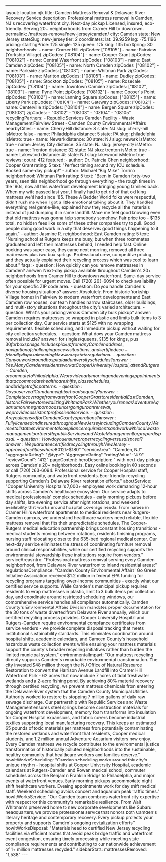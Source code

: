 ---
layout: location.njk
title: Camden Mattress Removal & Delaware River Recovery Service
description: Professional mattress removal in Camden, NJ's recovering waterfront city. Next-day pickup Licensed, insured, eco-friendly. Serving 20+ neighborhoods from Cramer Hill to downtown.
permalink: /mattress-removal/new-jersey/camden/
city: Camden state: New Jersey stateSlug: new-jersey tier: 2 coordinates: lat: 39.9259 lng: -75.1196 pricing: startingPrice: 125 single: 125 queen: 125 king: 135 boxSpring: 30 neighborhoods: - name: Cramer Hill zipCodes: ["08105"] - name: Fairview (Yorkship Village) zipCodes: ["08104"] - name: Cooper Grant zipCodes: ["08102"] - name: Central Waterfront zipCodes: ["08103"] - name: East Camden zipCodes: ["08105"] - name: North Camden zipCodes: ["08102"] - name: Parkside zipCodes: ["08103"] - name: Whitman Park zipCodes: ["08103"] - name: Marlton zipCodes: ["08105"] - name: Dudley zipCodes: ["08105"] - name: Stockton zipCodes: ["08105"] - name: Rosedale zipCodes: ["08104"] - name: Downtown Camden zipCodes: ["08102", "08103"] - name: Pyne Point zipCodes: ["08102"] - name: Cooper's Point zipCodes: ["08102"] - name: Lanning Square zipCodes: ["08105"] - name: Liberty Park zipCodes: ["08104"] - name: Gateway zipCodes: ["08102"] - name: Centerville zipCodes: ["08104"] - name: Bergen Square zipCodes: ["08103"] zipCodes: - "08102" - "08103" - "08104" - "08105" recyclingPartners: - Republic Services Camden Facility - Waste Management Fairview Street - Camden County Environmental Affairs nearbyCities: - name: Cherry Hill distance: 8 state: NJ slug: cherry-hill isMetro: false - name: Philadelphia distance: 5 state: PA slug: philadelphia isMetro: true - name: Newark distance: 30 state: NJ slug: newark isMetro: true - name: Jersey City distance: 35 state: NJ slug: jersey-city isMetro: true - name: Trenton distance: 32 state: NJ slug: trenton isMetro: true - name: Lakewood distance: 45 state: NJ slug: lakewood isMetro: true reviews: count: 412 featured: - author: Dr. Patricia Chen neighborhood: Cooper Grant rating: 5 text: "Perfect timing around my ICU schedule. Booked same-day pickup!" - author: Michael "Big Mike" Torrino neighborhood: Whitman Park rating: 5 text: "Been in Camden forty-two years, seen this neighborhood go through everything - the rough times in the '90s, now all this waterfront development bringing young families back. When my wife passed last year, I finally had to get rid of that old king mattress we'd had since '85. These A Bedder World folks were respectful, didn't rush me when I got a little emotional talking about it. They handled everything real gentle-like, explained how they recycle all the materials instead of just dumping it in some landfill. Made me feel good knowing even that old mattress was gonna help somebody somehow. Fair price too - $135 total, no hidden fees like some of these other companies try to pull. Good people doing good work in a city that deserves good things happening to it again." - author: Jasmine R. neighborhood: East Camden rating: 5 text: "Nursing school at Rutgers keeps me busy, but when three roommates graduated and left their mattresses behind, I needed help fast. Online booking was super easy, they came next morning, removed all three mattresses plus two box springs. Professional crew, competitive pricing, and they actually explained their recycling process which was cool to learn about." faqs: - question: How quickly can you remove mattresses in Camden? answer: Next-day pickup available throughout Camden's 20+ neighborhoods from Cramer Hill to downtown waterfront. Same-day service often possible for urgent moves. Call (720) 263-6094 to check availability for your specific ZIP code area. - question: Do you handle Camden's diverse housing situations? answer: Absolutely. From historic Yorkship Village homes in Fairview to modern waterfront developments and East Camden row houses, our team handles narrow staircases, older buildings, and multi-story situations throughout the city's varied architecture. - question: What's your pricing versus Camden city bulk pickup? answer: Camden requires mattresses be wrapped in plastic and limits bulk items to 3 per collection day. Our service starts at $125 with no wrapping requirements, flexible scheduling, and immediate pickup without waiting for city collection schedules. - question: What does your Camden mattress removal include? answer: for singles/queens, $135 for kings, plus $30 for box springs. Includes pickup from any Camden address, navigation of challenging access situations, and certified eco-friendly disposal meeting New Jersey state regulations. - question: Can you work around hospital and university schedules? answer: Yes. Many Camden residents work at Cooper University Hospital, attend Rutgers-Camden, or commute to Philadelphia. We provide early morning and evening appointments that accommodate healthcare shifts, class schedules, and bridge traffic patterns. - question: Do you serve all Camden neighborhoods equally? answer: Complete coverage from waterfront Cooper Grant to residential East Camden, historic Fairview to revitalizing Whitman Park. Whether you're near Adventure Aquarium or in neighborhoods undergoing urban renewal, we provide consistent professional service. - question: Are you licensed for Camden County operations? answer: Fully licensed and insured throughout New Jersey including Camden County. We meet all state environmental compliance requirements and work with local waste management partners Republic Services and Waste Management for proper disposal. - question: How do you ensure proper recycling versus disposal? answer: We guarantee certified recycling through New Jersey-approved facilities where 80% of materials get recovered. Steel coils, foam, and fabric components are separated for reuse, supporting Camden's environmental goals and waterfront restoration efforts. schema: "@context": "https://schema.org" "@type": "LocalBusiness" "name": "A Bedder World Camden" "address": "@type": "PostalAddress" "addressLocality": "Camden" "addressRegion": "NJ" "addressCountry": "US" "geo": "@type": "GeoCoordinates" "latitude": 39.9259 "longitude": -75.1196 "telephone": "720-263-6094" "url": "//mattress-removal/new-jersey/camden/" "priceRange": "$125-$180" "serviceArea": "Camden, NJ" "aggregateRating": "@type": "AggregateRating" "ratingValue": "4.9" "reviewCount": "412" pageContent: heroDescription: " with next-day pickup across Camden's 20+ neighborhoods. Easy online booking in 60 seconds or call (720) 263-6094. Professional service for Cooper Hospital staff, Rutgers community, and waterfront residents. Eco-friendly recycling supporting Camden's Delaware River restoration efforts." aboutService: "Cooper University Hospital's 7,000+ employees work demanding 12-hour shifts across Camden's healthcare ecosystem. Our service adapts to medical professionals' complex schedules - early morning pickups before day shifts, late evening service after night rotations, and weekend availability that works around hospital coverage needs. From nurses in Cramer Hill's waterfront apartments to medical residents near Rutgers-Camden campus, we understand healthcare workers need reliable, flexible mattress removal that fits their unpredictable schedules. The Cooper-Rutgers medical education partnership brings constant housing transitions - medical students moving between rotations, residents finishing programs, nursing staff relocating closer to the 635-bed regional medical center. Our next-day service eliminates the stress of coordinating furniture removal around clinical responsibilities, while our certified recycling supports the environmental stewardship these institutions require from vendors." serviceAreasIntro: "Professional mattress removal serving every Camden neighborhood, from Delaware River waterfront to inland residential areas:" regulationsCompliance: "Camden County Environmental Affairs' Go Green Initiative Association received $1.2 million in federal EPA funding for recycling programs targeting lower-income communities - exactly what our certified service supports. While Camden's municipal pickup requires residents to wrap mattresses in plastic, limit to 3 bulk items per collection day, and coordinate around restricted scheduling windows, our comprehensive service handles all compliance automatically. Camden County's Environmental Affairs Division mandates proper documentation for the 30 tons of waste diverted from Delaware River annually, which our certified recycling process provides. Cooper University Hospital and Rutgers-Camden require environmental compliance certificates from service vendors - we provide complete disposal tracking that meets institutional sustainability standards. This eliminates coordination around hospital shifts, academic calendars, and Camden County's household hazardous waste collection events while ensuring your mattress materials support the county's broader recycling initiatives rather than burden the limited municipal system." environmentalImpact: "Our mattress recycling directly supports Camden's remarkable environmental transformation. The city invested $48 million through the NJ Office of Natural Resource Restoration to convert the Harrison Avenue Landfill into Cramer Hill Waterfront Park - 62 acres that now include 7 acres of tidal freshwater wetlands and a 2-acre fishing pond. By achieving 80% material recovery through certified recycling, we prevent mattress chemicals from entering the Delaware River system that the Camden County Municipal Utilities Authority worked to restore by stopping 7 million gallons of daily raw sewage discharge. Our partnership with Republic Services and Waste Management ensures steel springs become construction materials for ongoing waterfront development, memory foam transforms into insulation for Cooper Hospital expansions, and fabric covers become industrial textiles supporting local manufacturing recovery. This keeps an estimated 65 pounds of toxic materials per mattress from potentially contaminating the restored wetlands and waterfront that residents, Cooper medical students, and 1.2 million annual Adventure Aquarium visitors now enjoy. Every Camden mattress we recycle contributes to the environmental justice transformation of historically polluted neighborhoods into the sustainable, healthy community that healthcare workers and families deserve." howItWorksScheduling: "Camden scheduling works around this city's unique rhythm - hospital shifts at Cooper University Hospital, academic calendars at Rutgers-Camden and Rowan medical school, commuter schedules across the Benjamin Franklin Bridge to Philadelphia, and major events at waterfront venues. Early morning pickups accommodate night shift healthcare workers. Evening appointments work for day shift medical staff. Weekend scheduling avoids concert and aquarium peak traffic times." howItWorksService: "Our Camden team combines waterfront city expertise with respect for this community's remarkable resilience. From Walt Whitman's preserved home to new corporate developments like Subaru headquarters, we provide professional service that honors both Camden's literary heritage and contemporary recovery. Every pickup protects your property and supports Camden's ongoing revitalization efforts." howItWorksDisposal: "Materials head to certified New Jersey recycling facilities via efficient routes that avoid peak bridge traffic and waterfront event congestion, ensuring timely processing while meeting state compliance requirements and contributing to our nationwide achievement of 1+ million mattresses recycled." sidebarStats: mattressesRemoved: "1,538" ---